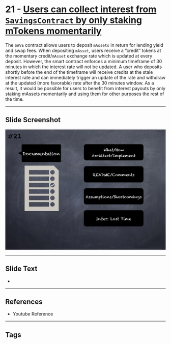 
# 21 - [Users can collect interest from `SavingsContract` by only staking mTokens momentarily](./Users%20can%20collect%20interest%20from%20`SavingsContract`%20by%20only%20staking%20mTokens%20momentarily.md)

 The `SAVE` contract allows users to deposit `mAssets` in return for lending yield and swap fees. When depositing `mAsset`, users receive a “credit” tokens at the momentary credit/`mAsset` exchange rate which is updated at every deposit. However, the smart contract enforces a minimum timeframe of 30 minutes in which the interest rate will not be updated. A user who deposits shortly before the end of the timeframe will receive credits at the stale interest rate and can immediately trigger an update of the rate and withdraw at the updated (more favorable) rate after the 30 minutes window. As a result, it would be possible for users to benefit from interest payouts by only staking mAssets momentarily and using them for other purposes the rest of the time.


___
## Slide Screenshot
![021.png](../../images/6.Audit%20Techniques%20and%20Tools%20101/021.png)
___
## Slide Text
- 
___
## References
- Youtube Reference
___
## Tags
